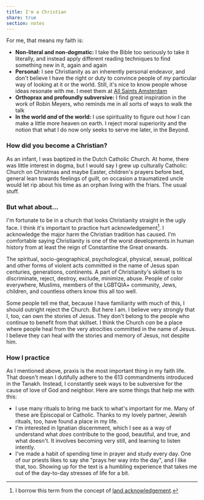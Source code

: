 ```yaml
---
title: I'm a Christian
share: true
section: notes
---
```


For me, that means my faith is:

- **Non-literal and non-dogmatic:** I take the Bible too seriously to take it literally, and instead apply different reading techniques to find something new in it, again and again
- **Personal:** I see Christianity as an inherently personal endeavor, and don't believe I have the right or duty to convince people of _my_ particular way of looking at it or the world. Still, it's nice to know people whose ideas resonate with me. I meet them at [All Saints Amsterdam](https://allsaintsamsterdam.church)
- **Orthoprax and profoundly subversive:** I find great inspiration in the work of Robin Meyers, who reminds me in all sorts of ways to walk the talk
- **In the world *and* of the world:** I use spirituality to figure out how I can make a little more heaven on earth. I reject moral superiority and the notion that what I do now only seeks to serve me later, in the Beyond.

### How did you become a Christian?
As an infant, I was baptized in the Dutch Catholic Church. At home, there was little interest in dogma, but I would say I grew up culturally Catholic: Church on Christmas and maybe Easter, children's prayers before bed, general lean towards feelings of guilt, on occasion a traumatized uncle would let rip about his time as an orphan living with the friars. The usual stuff.

### But what about...
I'm fortunate to be in a church that looks Christianity straight in the ugly face. I think it's important to practice hurt acknowledgement[^1]. I acknowledge the major harm the Christian tradition has caused. I'm comfortable saying Christianity is one of the worst developments in human history from at least the reign of Constantine the Great onwards. 

The spiritual, socio-geographical, psychological, physical, sexual, political and other forms of violent acts committed in the name of Jesus span centuries, generations, continents. A part of Christianity's skillset is to discriminate, reject, destroy, exclude, minimize, abuse. People of color everywhere, Muslims, members of the LGBTQIA+ community, Jews, children, and countless others know this all too well.

Some people tell me that, because I have familiarity with much of this, I should outright reject the Church. But here I am. I believe very strongly that I, too, can own the stories of Jesus. They don't belong to the people who continue to benefit from that skillset. I think the Church *can* be a place where people heal from the very atrocities committed in the name of Jesus. I believe they can heal *with* the stories and memory of Jesus, not despite him.

### How I practice
As I mentioned above, praxis is the most important thing in my faith life. That doesn't mean I dutifully adhere to the 613 commandments introduced in the Tanakh. Instead, I constantly seek ways to be subversive for the cause of love of God and neighbor. Here are some things that help me with this:

- I use many rituals to bring me back to what's important for me. Many of these are Episcopal or Catholic. Thanks to my lovely partner, Jewish rituals, too, have found a place in my life.
- I'm interested in Ignatian discernment, which I see as a way of understand what *does* contribute to the good, beautiful, and true, and what doesn't. It involves becoming very still, and learning to listen intently. 
- I've made a habit of spending time in prayer and study every day.  One of our priests likes to say she "prays her way into the day", and I like that, too. Showing up for the text is a humbling experience that takes me out of the day-to-day stresses of life for a bit.

[^1]:I borrow this term from the concept of [land acknowledgement](https://en.wikipedia.org/wiki/Land_acknowledgement).
